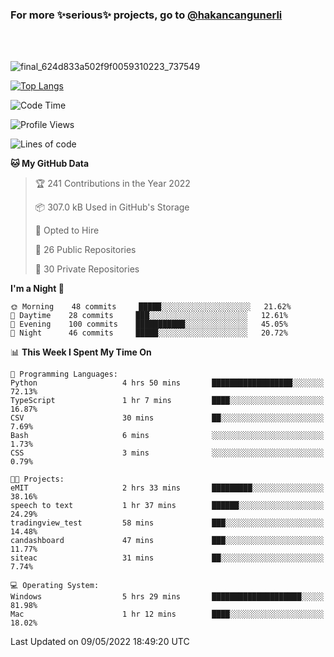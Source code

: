 ### For more ✨serious✨ projects, go to [@hakancangunerli](https://github.com/hakancangunerli)

<br>
<br>


![final_624d833a502f9f0059310223_737549](https://user-images.githubusercontent.com/33205097/161971799-9ce51eed-574a-4cab-ae73-ff67b8fa940f.gif)


[![Top Langs](https://github-readme-stats.vercel.app/api/top-langs/?username=63616e&layout=compact&hide=tex,html,shell,assembly,javascript,C&langs_count=6&exclude_repo=2015-csharp)](https://github.com/anuraghazra/github-readme-stats)


<!--START_SECTION:waka-->
![Code Time](http://img.shields.io/badge/Code%20Time-0-blue)

![Profile Views](http://img.shields.io/badge/Profile%20Views-39-blue)

![Lines of code](https://img.shields.io/badge/From%20Hello%20World%20I%27ve%20Written-190%20Thousand%20lines%20of%20code-blue)

**🐱 My GitHub Data** 

> 🏆 241 Contributions in the Year 2022
 > 
> 📦 307.0 kB Used in GitHub's Storage 
 > 
> 💼 Opted to Hire
 > 
> 📜 26 Public Repositories 
 > 
> 🔑 30 Private Repositories  
 > 
**I'm a Night 🦉** 

```text
🌞 Morning    48 commits     █████░░░░░░░░░░░░░░░░░░░░   21.62% 
🌆 Daytime    28 commits     ███░░░░░░░░░░░░░░░░░░░░░░   12.61% 
🌃 Evening    100 commits    ███████████░░░░░░░░░░░░░░   45.05% 
🌙 Night      46 commits     █████░░░░░░░░░░░░░░░░░░░░   20.72%

```


📊 **This Week I Spent My Time On** 

```text
💬 Programming Languages: 
Python                   4 hrs 50 mins       ██████████████████░░░░░░░   72.13% 
TypeScript               1 hr 7 mins         ████░░░░░░░░░░░░░░░░░░░░░   16.87% 
CSV                      30 mins             ██░░░░░░░░░░░░░░░░░░░░░░░   7.69% 
Bash                     6 mins              ░░░░░░░░░░░░░░░░░░░░░░░░░   1.73% 
CSS                      3 mins              ░░░░░░░░░░░░░░░░░░░░░░░░░   0.79%

🐱‍💻 Projects: 
eMIT                     2 hrs 33 mins       █████████░░░░░░░░░░░░░░░░   38.16% 
speech to text           1 hr 37 mins        ██████░░░░░░░░░░░░░░░░░░░   24.29% 
tradingview_test         58 mins             ███░░░░░░░░░░░░░░░░░░░░░░   14.48% 
candashboard             47 mins             ███░░░░░░░░░░░░░░░░░░░░░░   11.77% 
siteac                   31 mins             ██░░░░░░░░░░░░░░░░░░░░░░░   7.74%

💻 Operating System: 
Windows                  5 hrs 29 mins       ████████████████████░░░░░   81.98% 
Mac                      1 hr 12 mins        ████░░░░░░░░░░░░░░░░░░░░░   18.02%

```


 Last Updated on 09/05/2022 18:49:20 UTC
<!--END_SECTION:waka-->


